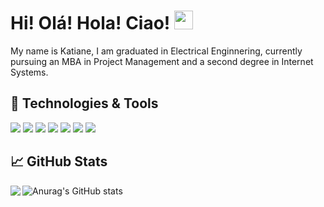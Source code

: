 # Hi! Olá! Hola! Ciao!  <img src="https://raw.githubusercontent.com/MartinHeinz/MartinHeinz/master/wave.gif" width="30px">

My name is Katiane, I am graduated in Electrical Enginnering, currently pursuing an MBA in Project Management and a second degree in Internet Systems. 

## 🔧 Technologies & Tools
![](https://img.shields.io/badge/OS-Linux-informational?style=flat&logo=linux&logoColor=white&color=ff64da)
![](https://img.shields.io/badge/OS-Mac-informational?style=flat&logo=apple&logoColor=white&color=ff64da)
![](https://img.shields.io/badge/Code-Python-informational?style=flat&logo=python&logoColor=white&color=ff64da)
![](https://img.shields.io/badge/Code-JavaScript-informational?style=flat&logo=javascript&logoColor=white&color=ff64da)
![](https://img.shields.io/badge/Shell-Bash-informational?style=flat&logo=gnu-bash&logoColor=white&color=ff64da)
![](https://img.shields.io/badge/Tools-Docker-informational?style=flat&logo=docker&logoColor=white&color=ff64da)
![](https://img.shields.io/badge/Tools-Kubernetes-informational?style=flat&logo=kubernetes&logoColor=white&color=ff64da)

## &#x1f4c8; GitHub Stats

<img align="left" src="https://github-readme-stats.vercel.app/api/top-langs/?username=katifb&theme=jolly"/>

![Anurag's GitHub stats](https://github-readme-stats.vercel.app/api?username=katifb&theme=jolly&show_icons=true) 




<!--
**katifb/katifb** is a ✨ _special_ ✨ repository because its `README.md` (this file) appears on your GitHub profile.

Here are some ideas to get you started:

- 🔭 I’m currently working on ...
- 🌱 I’m currently learning ...
- 👯 I’m looking to collaborate on ...
- 🤔 I’m looking for help with ...
- 💬 Ask me about ...
- 📫 How to reach me: ...
- 😄 Pronouns: ...
- ⚡ Fun fact: ...
-->
